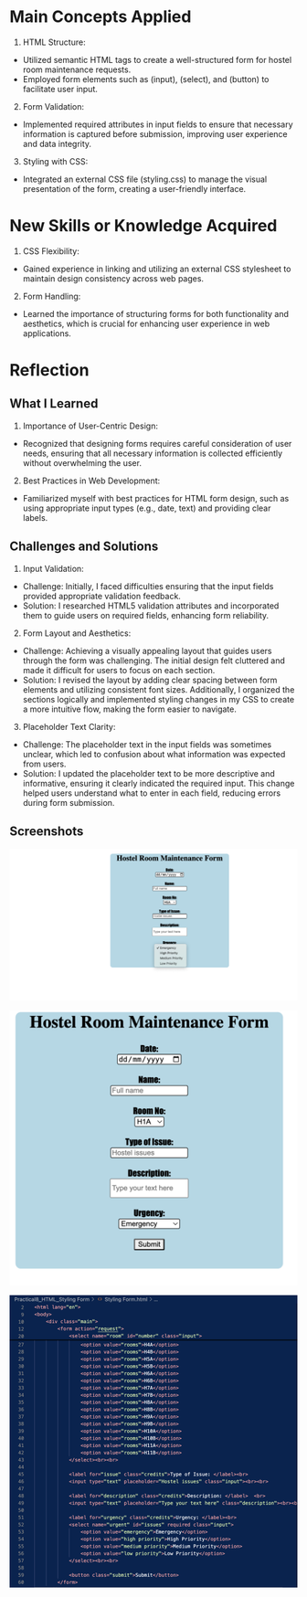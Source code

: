 # Main Concepts Applied
1. HTML Structure:
* Utilized semantic HTML tags to create a well-structured form for hostel room maintenance requests.
* Employed form elements such as (input), (select), and (button) to facilitate user input.

2. Form Validation:
* Implemented required attributes in input fields to ensure that necessary information is captured before submission, improving user experience and data integrity.

3. Styling with CSS:
* Integrated an external CSS file (styling.css) to manage the visual presentation of the form, creating a user-friendly interface.


# New Skills or Knowledge Acquired

1. CSS Flexibility:
* Gained experience in linking and utilizing an external CSS stylesheet to maintain design consistency across web pages.

2. Form Handling:

* Learned the importance of structuring forms for both functionality and aesthetics, which is crucial for enhancing user experience in web applications.


# Reflection
## What I Learned

1. Importance of User-Centric Design:
* Recognized that designing forms requires careful consideration of user needs, ensuring that all necessary information is collected efficiently without overwhelming the user.

2. Best Practices in Web Development:
* Familiarized myself with best practices for HTML form design, such as using appropriate input types (e.g., date, text) and providing clear labels.


## Challenges and Solutions

1. Input Validation:
* Challenge: Initially, I faced difficulties ensuring that the input fields provided appropriate validation feedback.
* Solution: I researched HTML5 validation attributes and incorporated them to guide users on required fields, enhancing form reliability.

2. Form Layout and Aesthetics:
* Challenge: Achieving a visually appealing layout that guides users through the form was challenging. The initial design felt cluttered and made it difficult for users to focus on each section.
* Solution: I revised the layout by adding clear spacing between form elements and utilizing consistent font sizes. Additionally, I organized the sections logically and implemented styling changes in my CSS to create a more intuitive flow, making the form easier to navigate.

3. Placeholder Text Clarity:
* Challenge: The placeholder text in the input fields was sometimes unclear, which led to confusion about what information was expected from users.
* Solution: I updated the placeholder text to be more descriptive and informative, ensuring it clearly indicated the required input. This change helped users understand what to enter in each field, reducing errors during form submission.


## Screenshots

![1](1.png)

![2](2.png)

![3](3.png)

